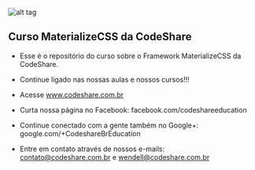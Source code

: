 ![alt tag](https://raw.github.com/dogfalo/materialize/master/images/materialize.gif)

## Curso MaterializeCSS da CodeShare

- Esse é o repositório do curso sobre o Framework MaterializeCSS da CodeShare.
- Continue ligado nas nossas aulas e nossos cursos!!!

- Acesse www.codeshare.com.br
- Curta nossa página no Facebook: facebook.com/codeshareeducation
- Continue conectado com a gente também no Google+: google.com/+CodeshareBrEducation
- Entre em contato através de nossos e-mails: contato@codeshare.com.br e wendell@codeshare.com.br
